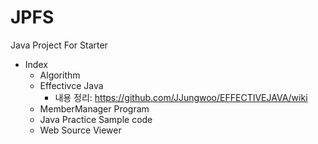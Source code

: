 # JPFS
Java Project For Starter

- Index
  - Algorithm
  - Effectivce Java
    - 내용 정리: https://github.com/JJungwoo/EFFECTIVEJAVA/wiki
  - MemberManager Program
  - Java Practice Sample code
  - Web Source Viewer 

